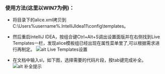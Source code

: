 ### 使用方法(这里以WIN7为例)：

- 将目录下的alice.xml拷贝到C:\Users\%username%\.IntelliJIdea11\config\templates。

- 然后重启IntelliJ IDEA，按组合键Ctrl+Alt+S调出设置面版并在右侧找到Live Templates一栏，发现alice模板组已经出现在属性菜单里了,可以根据需求进行再制定。
![alt Live Templates设置](https://github.com/sofish/Alice/raw/master/plugins/IDEA/preview1.png?raw=true "Live Templates设置")

- 在文档中输入sl，如下图，选择需要的代码片段，按tab键完成补全。<br/>
 ![alt 补全提示](https://github.com/sofish/Alice/raw/master/plugins/IDEA/preview2.png?raw=true "补全提示")
